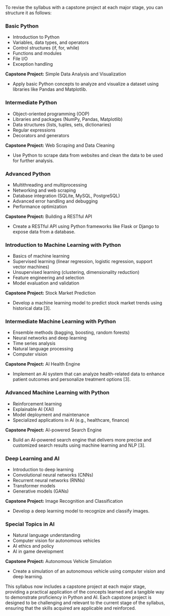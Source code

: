 To revise the syllabus with a capstone project at each major stage, you can structure it as follows:

### Basic Python
- Introduction to Python
- Variables, data types, and operators
- Control structures (if, for, while)
- Functions and modules
- File I/O
- Exception handling

**Capstone Project:** Simple Data Analysis and Visualization
- Apply basic Python concepts to analyze and visualize a dataset using libraries like Pandas and Matplotlib.

### Intermediate Python
- Object-oriented programming (OOP)
- Libraries and packages (NumPy, Pandas, Matplotlib)
- Data structures (lists, tuples, sets, dictionaries)
- Regular expressions
- Decorators and generators

**Capstone Project:** Web Scraping and Data Cleaning
- Use Python to scrape data from websites and clean the data to be used for further analysis.

### Advanced Python
- Multithreading and multiprocessing
- Networking and web scraping
- Database integration (SQLite, MySQL, PostgreSQL)
- Advanced error handling and debugging
- Performance optimization

**Capstone Project:** Building a RESTful API
- Create a RESTful API using Python frameworks like Flask or Django to expose data from a database.

### Introduction to Machine Learning with Python
- Basics of machine learning
- Supervised learning (linear regression, logistic regression, support vector machines)
- Unsupervised learning (clustering, dimensionality reduction)
- Feature engineering and selection
- Model evaluation and validation

**Capstone Project:** Stock Market Prediction
- Develop a machine learning model to predict stock market trends using historical data [3].

### Intermediate Machine Learning with Python
- Ensemble methods (bagging, boosting, random forests)
- Neural networks and deep learning
- Time series analysis
- Natural language processing
- Computer vision

**Capstone Project:** AI Health Engine
- Implement an AI system that can analyze health-related data to enhance patient outcomes and personalize treatment options [3].

### Advanced Machine Learning with Python
- Reinforcement learning
- Explainable AI (XAI)
- Model deployment and maintenance
- Specialized applications in AI (e.g., healthcare, finance)

**Capstone Project:** AI-powered Search Engine
- Build an AI-powered search engine that delivers more precise and customized search results using machine learning and NLP [3].

### Deep Learning and AI
- Introduction to deep learning
- Convolutional neural networks (CNNs)
- Recurrent neural networks (RNNs)
- Transformer models
- Generative models (GANs)

**Capstone Project:** Image Recognition and Classification
- Develop a deep learning model to recognize and classify images.

### Special Topics in AI
- Natural language understanding
- Computer vision for autonomous vehicles
- AI ethics and policy
- AI in game development

**Capstone Project:** Autonomous Vehicle Simulation
- Create a simulation of an autonomous vehicle using computer vision and deep learning.

This syllabus now includes a capstone project at each major stage, providing a practical application of the concepts learned and a tangible way to demonstrate proficiency in Python and AI. Each capstone project is designed to be challenging and relevant to the current stage of the syllabus, ensuring that the skills acquired are applicable and reinforced.